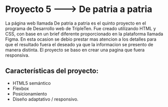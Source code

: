 # Proyecto 5 ---> De patria a patria

La página web llamada  De patria a patria es el quinto proyecto en el programa de Desarrollo web de TripleTen. Fue creado utilizando HTML y CSS, 
con base en un brief diferente proporcionado en la plataforma llamada Figma. En esta ocasion se debio prestar mas atencion a los detalles para que el resultado fuera el deseado ya que la informacion se presento de manera distinta. El proyecto se baso en crear una pagina que fuera responsiva.

## Características del proyecto:

- HTML5 semántico
- Flexbox
- Posicionamiento
- Diseño adaptativo / responsivo. 